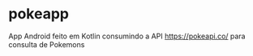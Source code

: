 # pokeapp
App Android feito em Kotlin consumindo a API https://pokeapi.co/ para consulta de Pokemons
